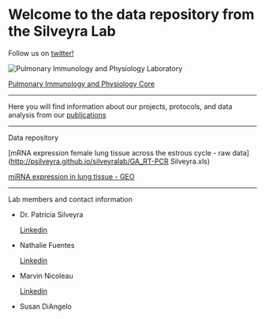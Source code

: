 # Welcome to the data repository from the Silveyra Lab


Follow us on [twitter!](https://twitter.com/silveyralab?lang=en)


![Pulmonary Immunology and Physiology Laboratory](https://lh3.googleusercontent.com/-Y-N5DQvxqv8/AAAAAAAAAAI/AAAAAAAAABM/Hed4RGZhtWs/s360-c-k-no/photo.jpg)

[Pulmonary Immunology and Physiology Core](http://www.pennstatehershey.org/web/pulmonary-core/home)


---------
Here you will find information about our projects, protocols, and data analysis from our [publications](http://www.ncbi.nlm.nih.gov/myncbi/browse/collection/43899845/?sort=date&direction=descending)


---------
Data repository

[mRNA expression female lung tissue across the estrous cycle - raw data](http://psilveyra.github.io/silveyralab/GA_RT-PCR Silveyra.xls)

[miRNA expression in lung tissue - GEO](https://www.ncbi.nlm.nih.gov/geo/query/acc.cgi?acc=GSE111667)


        
      
---------

Lab members and contact information

* Dr. Patricia Silveyra 

     [Linkedin](https://www.linkedin.com/in/patriciasilveyra)
    

* Nathalie Fuentes

     [Linkedin](https://www.linkedin.com/in/nathaliefuentes)

* Marvin Nicoleau

     [Linkedin](https://www.linkedin.com/in/marvin-nicoleau-93467784) 
     
* Susan DiAngelo


